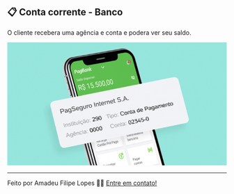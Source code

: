 ## 📋 Conta corrente - Banco

O cliente recebera uma agência e conta e podera ver seu saldo.

<img src="img/conta.png">
</p>

-------
Feito por Amadeu Filipe Lopes 👋🏽 [Entre em contato!](https://www.linkedin.com/in/amadeu-filipe-lopes12/)


